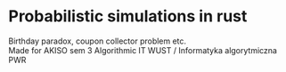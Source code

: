 <h1>Probabilistic simulations in rust</h1>
Birthday paradox, coupon collector problem etc.<br>
Made for AKISO sem 3 Algorithmic IT WUST / Informatyka algorytmiczna PWR 
